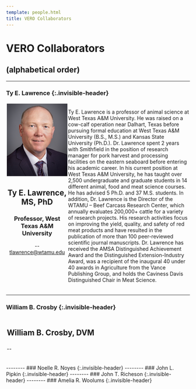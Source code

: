 ```yaml
---
template: people.html
title: VERO Collaborators
---
```

# <b>VERO Collaborators</b>
## (alphabetical order)
--------
### Ty E. Lawrence {:.invisible-header}
<div style="display: grid; grid-template-columns: 1fr 2fr; grid-template-rows: auto auto; gap: 2px; padding: 2px;">
  <div style="grid-column: 1; grid-row: 1 / span 2; text-align: center;">
  <img src="../assets/tlawrence.jpg" alt=""  loading="lazy" width="200" style="margin-right: 2px;"/>
  <h2><b>Ty E. Lawrence, MS, PhD</b></h2>
    <h3>Professor, West Texas A&M University</h3>
    <p>-- <a href="mailto:tlawrence@wtamu.edu">tlawrence@wtamu.edu</a><br><br>
 </div>
  <div style="grid-column: 2; grid-row: 1; text-align: left;">
      <p>Ty E. Lawrence is a professor of animal science at West Texas A&M University.  He was raised on a cow-calf operation near Dalhart, Texas before pursuing formal education at West Texas A&M University (B.S., M.S.) and Kansas State University (Ph.D.).  Dr. Lawrence spent 2 years with Smithfield in the position of research manager for pork harvest and processing facilities on the eastern seaboard before entering his academic career.  In his current position at West Texas A&M University, he has taught over 2,500 undergraduate and graduate students in 14 different animal, food and meat science courses.  He has advised 5 Ph.D. and 37 M.S. students.  In addition, Dr. Lawrence is the Director of the WTAMU – Beef Carcass Research Center, which annually evaluates 200,000+ cattle for a variety of research projects.  His research activities focus on improving the yield, quality, and safety of red meat products and have resulted in the publication of more than 100 peer-reviewed scientific journal manuscripts.  Dr. Lawrence has received the AMSA Distinguished Achievement Award and the Distinguished Extension-Industry Award, was a recipient of the inaugural 40 under 40 awards in Agriculture from the Vance Publishing Group, and holds the Caviness Davis Distinguished Chair in Meat Science.</p>
    </div>
</div>

--------
### William B. Crosby {:.invisible-header}
<div style="display: grid; grid-template-columns: 2fr 1fr; grid-template-rows: auto auto; gap: 2px; padding: 2px;">
  <div style="grid-column: 2; grid-row: 1 / span 2; text-align: center;">
    <img src="" alt=""  loading="lazy" width="200" style="margin-right: 2px;"/>
  </div>
  <div style="grid-column: 1; grid-row: 1;">
    <h2><b>William B. Crosby, DVM</b></h2>
    <h3></h3>
    <p>-- <a href=""></a><br><br>
    <p></p>
    </div>
</div>
--------
### Noelle R. Noyes {:.invisible-header}
--------
### John L. Pipkin {:.invisible-header}
--------
### John T. Richeson {:.invisible-header}
--------
### Amelia R. Woolums {:.invisible-header}

# 
